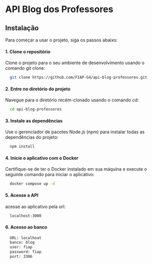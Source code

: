 # API Blog dos Professores
## Instalação

Para começar a usar o projeto, siga os passos abaixo:

#### 1. Clone o repositório

Clone o projeto para o seu ambiente de desenvolvimento usando o comando git clone:

```bash
  git clone https://github.com/FIAP-G4/api-blog-professores.git
```

#### 2. Entre no diretório do projeto

Navegue para o diretório recém-clonado usando o comando cd:

```bash
  cd api-blog-professores
```

#### 3. Instale as dependências

Use o gerenciador de pacotes Node.js (npm) para instalar todas as dependências do projeto:

```bash
  npm install
```

#### 4. Inicie o aplicativo com o Docker

Certifique-se de ter o Docker instalado em sua máquina e execute o seguinte comando para iniciar o aplicativo:

```bash
  docker compose up -d
```
#### 5. Acesse a API

acesse ao aplicativo pela url:

```bash
  localhost:3000
```

#### 6. Acesso ao banco

```bash
  URL: localhoat
  banco: blog
  user: fiap
  password: fiap
  port: 3306
```